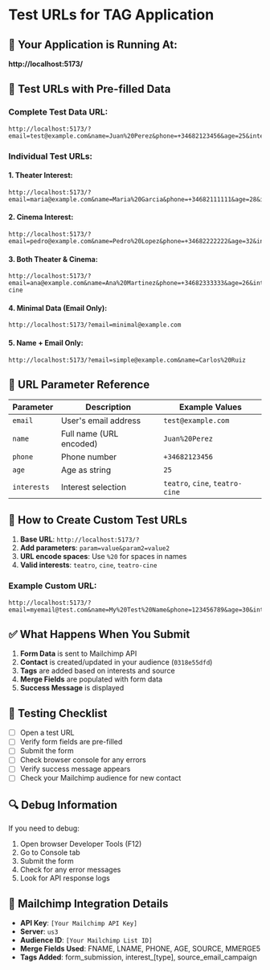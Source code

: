 # Test URLs for TAG Application

## 🚀 **Your Application is Running At:**
**http://localhost:5173/**

## 🧪 **Test URLs with Pre-filled Data**

### **Complete Test Data URL:**
```
http://localhost:5173/?email=test@example.com&name=Juan%20Perez&phone=+34682123456&age=25&interests=teatro
```

### **Individual Test URLs:**

#### **1. Theater Interest:**
```
http://localhost:5173/?email=maria@example.com&name=Maria%20Garcia&phone=+34682111111&age=28&interests=teatro
```

#### **2. Cinema Interest:**
```
http://localhost:5173/?email=pedro@example.com&name=Pedro%20Lopez&phone=+34682222222&age=32&interests=cine
```

#### **3. Both Theater & Cinema:**
```
http://localhost:5173/?email=ana@example.com&name=Ana%20Martinez&phone=+34682333333&age=26&interests=teatro-cine
```

#### **4. Minimal Data (Email Only):**
```
http://localhost:5173/?email=minimal@example.com
```

#### **5. Name + Email Only:**
```
http://localhost:5173/?email=simple@example.com&name=Carlos%20Ruiz
```

## 📝 **URL Parameter Reference**

| Parameter | Description | Example Values |
|-----------|-------------|----------------|
| `email` | User's email address | `test@example.com` |
| `name` | Full name (URL encoded) | `Juan%20Perez` |
| `phone` | Phone number | `+34682123456` |
| `age` | Age as string | `25` |
| `interests` | Interest selection | `teatro`, `cine`, `teatro-cine` |

## 🔧 **How to Create Custom Test URLs**

1. **Base URL**: `http://localhost:5173/?`
2. **Add parameters**: `param=value&param2=value2`
3. **URL encode spaces**: Use `%20` for spaces in names
4. **Valid interests**: `teatro`, `cine`, `teatro-cine`

### **Example Custom URL:**
```
http://localhost:5173/?email=myemail@test.com&name=My%20Test%20Name&phone=123456789&age=30&interests=cine
```

## ✅ **What Happens When You Submit**

1. **Form Data** is sent to Mailchimp API
2. **Contact** is created/updated in your audience (`0318e55dfd`)
3. **Tags** are added based on interests and source
4. **Merge Fields** are populated with form data
5. **Success Message** is displayed

## 🎯 **Testing Checklist**

- [ ] Open a test URL
- [ ] Verify form fields are pre-filled
- [ ] Submit the form
- [ ] Check browser console for any errors
- [ ] Verify success message appears
- [ ] Check your Mailchimp audience for new contact

## 🔍 **Debug Information**

If you need to debug:
1. Open browser Developer Tools (F12)
2. Go to Console tab
3. Submit the form
4. Check for any error messages
5. Look for API response logs

## 📧 **Mailchimp Integration Details**

- **API Key**: `[Your Mailchimp API Key]`
- **Server**: `us3`
- **Audience ID**: `[Your Mailchimp List ID]`
- **Merge Fields Used**: FNAME, LNAME, PHONE, AGE, SOURCE, MMERGE5
- **Tags Added**: form_submission, interest_[type], source_email_campaign
